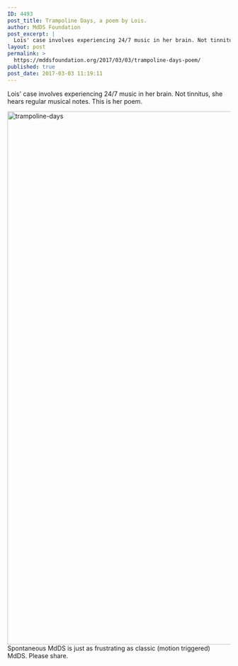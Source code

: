 ```yaml
---
ID: 4493
post_title: Trampoline Days, a poem by Lois.
author: MdDS Foundation
post_excerpt: |
  Lois' case involves experiencing 24/7 music in her brain. Not tinnitus, she "hears" regular musical notes. This is her poem.
layout: post
permalink: >
  https://mddsfoundation.org/2017/03/03/trampoline-days-poem/
published: true
post_date: 2017-03-03 11:19:11
---
```

Lois' case involves experiencing 24/7 music in her brain. Not tinnitus, she hears regular musical notes. This is her poem.

<img class="alignleft wp-image-4324 size-full" src="https://beta.mddsfoundation.org/wp-content/uploads/2017/03/trampoline-days.png" alt="trampoline-days" width="800" height="1200" />
Spontaneous MdDS is just as frustrating as classic (motion triggered) MdDS. Please share.